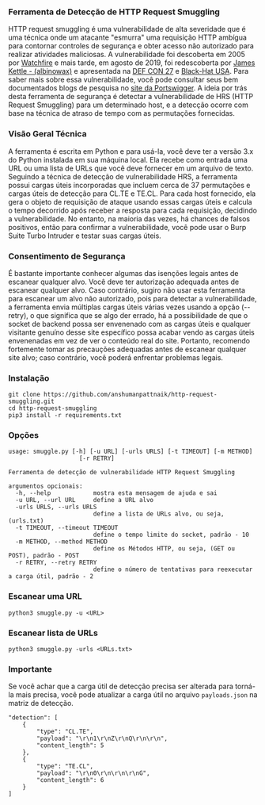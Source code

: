 
### **Ferramenta de Detecção de HTTP Request Smuggling**

HTTP request smuggling é uma vulnerabilidade de alta severidade que é uma técnica onde um atacante "esmurra" uma requisição HTTP ambígua para contornar controles de segurança e obter acesso não autorizado para realizar atividades maliciosas. A vulnerabilidade foi descoberta em 2005 por [Watchfire](https://www.cgisecurity.com/lib/HTTP-Request-Smuggling.pdf) e mais tarde, em agosto de 2019, foi redescoberta por [James Kettle - (albinowax)](https://twitter.com/albinowax) e apresentada na [DEF CON 27](https://www.youtube.com/watch?v=w-eJM2Pc0KI) e [Black-Hat USA](https://www.youtube.com/watch?v=_A04msdplXs). Para saber mais sobre essa vulnerabilidade, você pode consultar seus bem documentados blogs de pesquisa no [site da Portswigger](https://portswigger.net/research/http-desync-attacks-request-smuggling-reborn). A ideia por trás desta ferramenta de segurança é detectar a vulnerabilidade de HRS (HTTP Request Smuggling) para um determinado host, e a detecção ocorre com base na técnica de atraso de tempo com as permutações fornecidas. 


### **Visão Geral Técnica**

A ferramenta é escrita em Python e para usá-la, você deve ter a versão 3.x do Python instalada em sua máquina local. Ela recebe como entrada uma URL ou uma lista de URLs que você deve fornecer em um arquivo de texto. Seguindo a técnica de detecção de vulnerabilidade HRS, a ferramenta possui cargas úteis incorporadas que incluem cerca de 37 permutações e cargas úteis de detecção para CL.TE e TE.CL. Para cada host fornecido, ela gera o objeto de requisição de ataque usando essas cargas úteis e calcula o tempo decorrido após receber a resposta para cada requisição, decidindo a vulnerabilidade. No entanto, na maioria das vezes, há chances de falsos positivos, então para confirmar a vulnerabilidade, você pode usar o Burp Suite Turbo Intruder e testar suas cargas úteis.

### **Consentimento de Segurança**

É bastante importante conhecer algumas das isenções legais antes de escanear qualquer alvo. Você deve ter autorização adequada antes de escanear qualquer alvo. Caso contrário, sugiro não usar esta ferramenta para escanear um alvo não autorizado, pois para detectar a vulnerabilidade, a ferramenta envia múltiplas cargas úteis várias vezes usando a opção (--retry), o que significa que se algo der errado, há a possibilidade de que o socket de backend possa ser envenenado com as cargas úteis e qualquer visitante genuíno desse site específico possa acabar vendo as cargas úteis envenenadas em vez de ver o conteúdo real do site. Portanto, recomendo fortemente tomar as precauções adequadas antes de escanear qualquer site alvo; caso contrário, você poderá enfrentar problemas legais.

### **Instalação**

```
git clone https://github.com/anshumanpattnaik/http-request-smuggling.git
cd http-request-smuggling
pip3 install -r requirements.txt
```

### **Opções**

```
usage: smuggle.py [-h] [-u URL] [-urls URLS] [-t TIMEOUT] [-m METHOD]
                    [-r RETRY]

Ferramenta de detecção de vulnerabilidade HTTP Request Smuggling

argumentos opcionais:
  -h, --help            mostra esta mensagem de ajuda e sai
  -u URL, --url URL     define a URL alvo
  -urls URLS, --urls URLS
                        define a lista de URLs alvo, ou seja, (urls.txt)
  -t TIMEOUT, --timeout TIMEOUT
                        define o tempo limite do socket, padrão - 10
  -m METHOD, --method METHOD
                        define os Métodos HTTP, ou seja, (GET ou POST), padrão - POST
  -r RETRY, --retry RETRY
                        define o número de tentativas para reexecutar a carga útil, padrão - 2
```

### **Escanear uma URL**

```
python3 smuggle.py -u <URL>
```

### **Escanear lista de URLs**

```
python3 smuggle.py -urls <URLs.txt>
```

### **Importante**

Se você achar que a carga útil de detecção precisa ser alterada para torná-la mais precisa, você pode atualizar a carga útil no arquivo `payloads.json` na matriz de detecção.

```
"detection": [
	{
		"type": "CL.TE",
		"payload": "\r\n1\r\nZ\r\nQ\r\n\r\n",
		"content_length": 5
	},
	{
		"type": "TE.CL",
		"payload": "\r\n0\r\n\r\n\r\nG",
		"content_length": 6
	}
]
```


